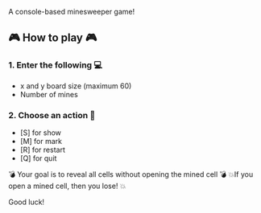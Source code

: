 A console-based minesweeper game!

## 🎮 How to play 🎮
### 1. Enter the following 💻
   - x and y board size (maximum 60)
   - Number of mines
### 2. Choose an action 🎲
   - [S] for show
   - [M] for mark
   - [R] for restart
   - [Q] for quit



💣 Your goal is to reveal all cells without opening the mined cell 💣
💥If you open a mined cell, then you lose! 💥

Good luck!

